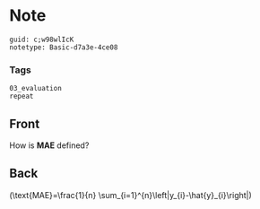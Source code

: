 # Note
```
guid: c;w98wlIcK
notetype: Basic-d7a3e-4ce08
```

### Tags
```
03_evaluation
repeat
```

## Front
How is <b>MAE</b> defined?

## Back
\(\text{MAE}=\frac{1}{n} \sum_{i=1}^{n}\left|y_{i}-\hat{y}_{i}\right|\)
